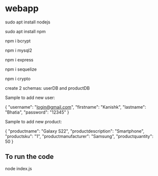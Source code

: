 # webapp

sudo apt install nodejs

sudo apt install npm

npm i bcrypt

npm i mysql2

npm i express 

npm i sequelize

npm i crypto

create 2 schemas: userDB and productDB

Sample to add new user:

{
    "username": "login@gmail.com",
    "firstname": "Kanishk",
    "lastname": "Bhatia",
    "password": "12345"
}

Sample to add new product:

{
    "productname": "Galaxy S22",
    "productdescription": "Smartphone",
    "productsku": "1",
    "productmanufacturer": "Samsung",
    "productquantity": 50
}


## To run the code
node index.js

